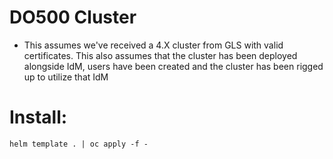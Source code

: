 # DO500 Cluster

- This assumes we've received a 4.X cluster from GLS with valid certificates. This also assumes that the cluster has been deployed alongside IdM, users have been created and the cluster has been rigged up to utilize that IdM

# Install:

`helm template . | oc apply -f -`
